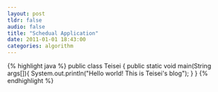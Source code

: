 ```yaml
---
layout: post
tldr: false
audio: false
title: "Schedual Application"
date: 2011-01-01 18:43:00
categories: algorithm
---
```




{% highlight java %}
public class Teisei {
    public static void main(String args[]){
        System.out.println("Hello world! This is Teisei's blog");
    }
}
{% endhighlight %}